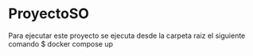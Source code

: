 # ProyectoSO
Para ejecutar este proyecto se ejecuta desde la carpeta raiz el siguiente comando 
$ docker compose up
